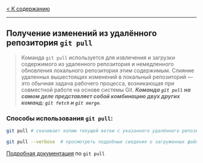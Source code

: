 [< К содержанию](./readme.md)
***
## Получение изменений из удалённого репозитория `git pull`

>Команда `git pull` используется для извлечения и загрузки содержимого из удаленного репозитория и немедленного обновления локального репозитория этим содержимым. Слияние удаленных вышестоящих изменений в локальный репозиторий — это обычная задача рабочего процесса, возникающая при совместной работе на основе системы Git. ***Команда `git pull` на самом деле представляет собой комбинацию двух других команд: `git fetch` и `git merge`***.

### Cпособы использования `git pull`:

```bash
git pull # скачивает копию текущей ветки с указанного удалённого репозитория и объединяет её с локальной копией

git pull --verbose  # просмотреть подробные сведения о загруженных файлах с помощью флага --verbose
```

[Подробная документация](https://git-scm.com/docs/git-pull) по `git pull`